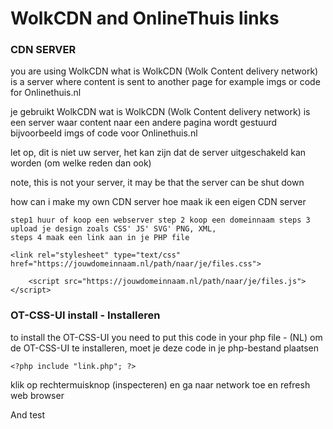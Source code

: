 # WolkCDN and OnlineThuis links 

### CDN SERVER

you are using WolkCDN what is WolkCDN (Wolk Content delivery network) is a server where content is sent to another page for example imgs or code for Onlinethuis.nl 

je gebruikt WolkCDN wat is WolkCDN (Wolk Content delivery network) is een server waar content naar een andere pagina wordt gestuurd bijvoorbeeld imgs of code voor Onlinethuis.nl

let op, dit is niet uw server, het kan zijn dat de server uitgeschakeld kan worden  (om welke reden dan ook)

note, this is not your server, it may be that the server can be shut down

how can i make my own CDN server
hoe maak ik een eigen CDN server

```
step1 huur of koop een webserver step 2 koop een domeinnaam steps 3 upload je design zoals CSS' JS' SVG' PNG, XML,
steps 4 maak een link aan in je PHP file 
```
```
<link rel="stylesheet" type="text/css" href="https://jouwdomeinnaam.nl/path/naar/je/files.css">
```
```
    <script src="https://jouwdomeinnaam.nl/path/naar/je/files.js"></script>
```
### OT-CSS-UI install - Installeren

to install the OT-CSS-UI you need to put this code in your php file - 
(NL) om de OT-CSS-UI te installeren, moet je deze code in je php-bestand plaatsen

```
<?php include "link.php"; ?>
```
klik op rechtermuisknop (inspecteren) en ga naar network toe en refresh web browser

And test



